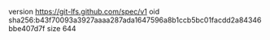 version https://git-lfs.github.com/spec/v1
oid sha256:b43f70093a3927aaaa287ada1647596a8b1ccb5bc01facdd2a84346bbe407d7f
size 644
